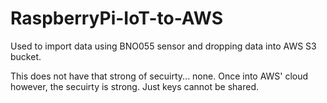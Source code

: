 # RaspberryPi-IoT-to-AWS
Used to import data using BNO055 sensor and dropping data into AWS S3 bucket.

This does not have that strong of secuirty... none. Once into AWS' cloud however, the secuirty is strong. Just keys cannot be shared.
